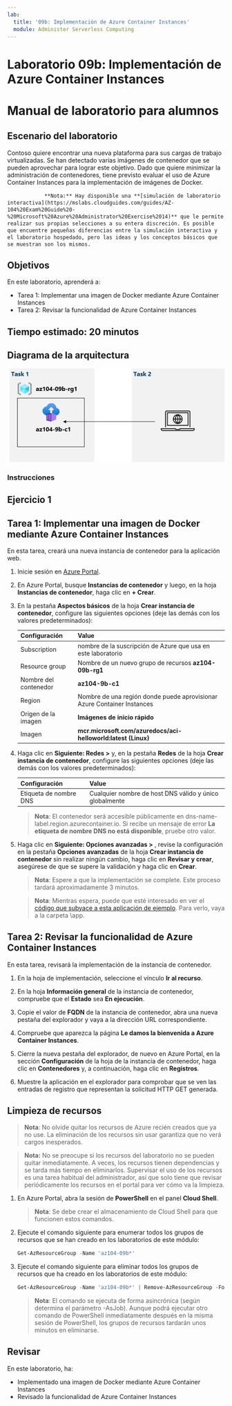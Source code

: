 ```yaml
---
lab:
  title: '09b: Implementación de Azure Container Instances'
  module: Administer Serverless Computing
---
```


# Laboratorio 09b: Implementación de Azure Container Instances
# Manual de laboratorio para alumnos

## Escenario del laboratorio

Contoso quiere encontrar una nueva plataforma para sus cargas de trabajo virtualizadas. Se han detectado varias imágenes de contenedor que se pueden aprovechar para lograr este objetivo. Dado que quiere minimizar la administración de contenedores, tiene previsto evaluar el uso de Azure Container Instances para la implementación de imágenes de Docker.

                **Nota:** Hay disponible una **[simulación de laboratorio interactiva](https://mslabs.cloudguides.com/guides/AZ-104%20Exam%20Guide%20-%20Microsoft%20Azure%20Administrator%20Exercise%2014)** que le permite realizar sus propias selecciones a su entera discreción. Es posible que encuentre pequeñas diferencias entre la simulación interactiva y el laboratorio hospedado, pero las ideas y los conceptos básicos que se muestran son los mismos. 

## Objetivos

En este laboratorio, aprenderá a:

- Tarea 1: Implementar una imagen de Docker mediante Azure Container Instances
- Tarea 2: Revisar la funcionalidad de Azure Container Instances

## Tiempo estimado: 20 minutos

## Diagrama de la arquitectura

![imagen](../media/lab09b.png)

### Instrucciones

## Ejercicio 1

## Tarea 1: Implementar una imagen de Docker mediante Azure Container Instances

En esta tarea, creará una nueva instancia de contenedor para la aplicación web.

1. Inicie sesión en [Azure Portal](https://portal.azure.com).

1. En Azure Portal, busque **Instancias de contenedor** y luego, en la hoja **Instancias de contenedor**, haga clic en **+ Crear**.

1. En la pestaña **Aspectos básicos** de la hoja **Crear instancia de contenedor**, configure las siguientes opciones (deje las demás con los valores predeterminados):

    | Configuración | Value |
    | ---- | ---- |
    | Subscription | nombre de la suscripción de Azure que usa en este laboratorio |
    | Resource group | Nombre de un nuevo grupo de recursos **az104-09b-rg1** |
    | Nombre del contenedor | **az104-9b-c1** |
    | Region | Nombre de una región donde puede aprovisionar Azure Container Instances |
    | Origen de la imagen | **Imágenes de inicio rápido** |
    | Imagen | **mcr.microsoft.com/azuredocs/aci-helloworld:latest (Linux)** |

1. Haga clic en **Siguiente: Redes >** y, en la pestaña **Redes** de la hoja **Crear instancia de contenedor**, configure las siguientes opciones (deje las demás con los valores predeterminados):

    | Configuración | Value |
    | --- | --- |
    | Etiqueta de nombre DNS | Cualquier nombre de host DNS válido y único globalmente |

    >**Nota**: El contenedor será accesible públicamente en dns-name-label.region.azurecontainer.io. Si recibe un mensaje de error **La etiqueta de nombre DNS no está disponible**, pruebe otro valor.

1. Haga clic en **Siguiente: Opciones avanzadas >** , revise la configuración en la pestaña **Opciones avanzadas** de la hoja **Crear instancia de contenedor** sin realizar ningún cambio, haga clic en **Revisar y crear**, asegúrese de que se supere la validación y haga clic en **Crear**.

    >**Nota**: Espere a que la implementación se complete. Este proceso tardará aproximadamente 3 minutos.

    >**Nota**: Mientras espera, puede que esté interesado en ver el [código que subyace a esta aplicación de ejemplo](https://github.com/Azure-Samples/aci-helloworld). Para verlo, vaya a la carpeta \\app.

## Tarea 2: Revisar la funcionalidad de Azure Container Instances

En esta tarea, revisará la implementación de la instancia de contenedor.

1. En la hoja de implementación, seleccione el vínculo **Ir al recurso**.

1. En la hoja **Información general** de la instancia de contenedor, compruebe que el **Estado** sea **En ejecución**.

1. Copie el valor de **FQDN** de la instancia de contenedor, abra una nueva pestaña del explorador y vaya a la dirección URL correspondiente.

1. Compruebe que aparezca la página **Le damos la bienvenida a Azure Container Instances**.

1. Cierre la nueva pestaña del explorador, de nuevo en Azure Portal, en la sección **Configuración** de la hoja de la instancia de contenedor, haga clic en **Contenedores** y, a continuación, haga clic en **Registros**.

1. Muestre la aplicación en el explorador para comprobar que se ven las entradas de registro que representan la solicitud HTTP GET generada.

## Limpieza de recursos

>**Nota**: No olvide quitar los recursos de Azure recién creados que ya no use. La eliminación de los recursos sin usar garantiza que no verá cargos inesperados.

>**Nota:** No se preocupe si los recursos del laboratorio no se pueden quitar inmediatamente. A veces, los recursos tienen dependencias y se tarda más tiempo en eliminarlos. Supervisar el uso de los recursos es una tarea habitual del administrador, así que solo tiene que revisar periódicamente los recursos en el portal para ver cómo va la limpieza. 

1. En Azure Portal, abra la sesión de **PowerShell** en el panel **Cloud Shell**.

    >**Nota**: Se debe crear el almacenamiento de Cloud Shell para que funcionen estos comandos. 

1. Ejecute el comando siguiente para enumerar todos los grupos de recursos que se han creado en los laboratorios de este módulo:

   ```powershell
   Get-AzResourceGroup -Name 'az104-09b*'
   ```

1. Ejecute el comando siguiente para eliminar todos los grupos de recursos que ha creado en los laboratorios de este módulo:

   ```powershell
   Get-AzResourceGroup -Name 'az104-09b*' | Remove-AzResourceGroup -Force -AsJob
   ```

    >**Nota**: El comando se ejecuta de forma asincrónica (según determina el parámetro -AsJob). Aunque podrá ejecutar otro comando de PowerShell inmediatamente después en la misma sesión de PowerShell, los grupos de recursos tardarán unos minutos en eliminarse.

## Revisar

En este laboratorio, ha:

- Implementado una imagen de Docker mediante Azure Container Instances
- Revisado la funcionalidad de Azure Container Instances
